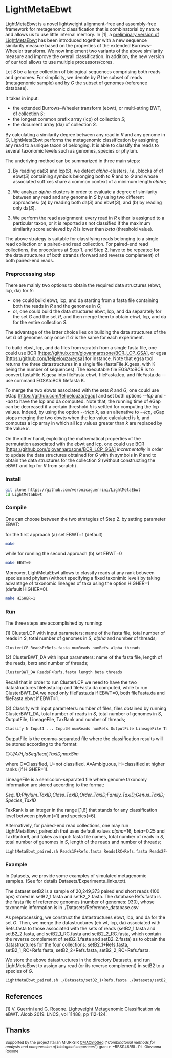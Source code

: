 # LightMetaEbwt 

LightMetaEbwt is a novel lightweight alignment-free and assembly-free framework for metagenomic classification that is combinatorial by nature and allows us to use little internal memory. In [1], a [preliminary version of LightMetaEbwt](https://github.com/veronicaguerrini/LightMetaEbwt_Alcob) has been introduced together with a new sequence similarity measure based on the properties of the extended Burrows–Wheeler transform. We now implement two variants of the above similarity measure and improve the overall classification. In addition, the new version of our tool allows to use multiple processors/cores.

Let *S* be a large collection of biological sequences comprising both reads and genomes. For simplicity, we denote by *R* the subset of reads (metagenomic sample) and by *G* the subset of genomes (reference database).

It takes in input:
- the extended Burrows–Wheeler transform (ebwt), or multi-string BWT, of collection *S*;
- the longest common prefix array (lcp) of collection *S*;
- the document array (da) of collection *S*.

By calculating a similarity degree between any read in *R* and any genome in *G*, LightMetaEbwt performs the metagenomic classification by assigning any read to a unique taxon of belonging. It is able to classify the reads to several taxonomic levels such as genomes, species or phylum.

The underlying method can be summarized in three main steps: 

1. By reading da(*S*) and lcp(*S*), we detect *alpha*-clusters, *i.e.*, blocks of of ebwt(*S*) containing symbols belonging both to *R* and to *G* and whose associated suffixes share a common context of a minimum length *alpha*; 

2. We analyze *alpha*-clusters in order to evaluate a degree of similarity between any read and any genome in *S* by using two different approaches: (a) by reading both da(*S*) and ebwt(*S*), and (b) by reading only da(*S*).

3. We perform the read assignment: every read in *R* either is assigned to a particular taxon, or it is reported as not classified if the maximum similarity score achieved by *R* is lower than *beta* (threshold value).

The above strategy is suitable for classifying reads belonging to a single read collection or a paired-end read collection. For paired-end read collections, the procedures at Step 1. and Step 2. have to be repeated for the data structures of both strands (forward and reverse complement) of both paired-end reads.

### Preprocessing step

There are mainly two options to obtain the required data structures (ebwt, lcp, da) for *S*:
- one could build ebwt, lcp, and da starting from a fasta file containing both the reads in *R* and the genomes in *G*;
- or, one could build the data structures ebwt, lcp, and da separately for the set *G* and the set *R*, and then merge them to obtain ebwt, lcp, and da for the entire collection *S*.

The advantage of the latter choice lies on building the data structures of the set *G* of genomes only once if *G* is the same for each experiment.

To build ebwt, lcp, and da files from scratch from a single fasta file, one could use BCR [https://github.com/giovannarosone/BCR_LCP_GSA], or egsa [https://github.com/felipelouza/egsa] for instance. Note that egsa tool returns the three datastructures in a single file (fastaFile.K.gesa, with K being the number of sequences). The executable file EGSAtoBCR is to convert fastaFile.K.gesa into fileFasta.ebwt, fileFasta.lcp, and fileFasta.da -- use command EGSAtoBCR filefasta K.

To merge the two ebwts associated with the sets *R* and *G*, one could use eGap [https://github.com/felipelouza/egap] and set both options *--lcp* and *--da* to have the lcp and da computed. Note that, the running time of eGap can be decreased if a certain threshold *k* is settled for computing the lcp values. Indeed, by using the option *--trlcp k*, as an altenative to *--lcp*, eGap stops merging the two ebwts when the lcp value calculated is *k*, and computes a lcp array in which all lcp values greater than *k* are replaced by the value *k*.

On the other hand, exploiting the mathematical properties of the permutation associated with the
ebwt and lcp, one could use BCR [https://github.com/giovannarosone/BCR_LCP_GSA] *incrementally* in order to update the data structures obtained for *G* with th symbols in *R* and to obtain the data structures for the collection *S* (without constructing the eBWT and lcp for *R* from scratch) .

### Install

```sh
git clone https://github.com/veronicaguerrini/LightMetaEbwt
cd LightMetaEbwt
```
### Compile
One can choose between the two strategies of Step 2. by setting parameter EBWT: 

for the first approach (a) set EBWT=1 (default)

```sh
make
```
while for running the second approach (b) set EBWT=0

```sh
make EBWT=0
```
Moreover, LightMetaEbwt allows to classify reads at any rank between species and phylum (without specifying a fixed taxonimic level) by taking advantage of taxonomic lineages of taxa using the option HIGHER=1 (default HIGHER=0).

```sh
make HIGHER=1
```
### Run

The three steps are accomplished by running:

(1) ClusterLCP with input parameters: name of the fasta file, total number of reads in *S*, total number of genomes in *S*, *alpha* and number of threads;

```sh
ClusterLCP ReadsF+Refs.fasta numReads numRefs alpha threads
```

(2) ClusterBWT_DA with input parameters: name of the fasta file, length of the reads, *beta* and number of threads;

```sh
ClusterBWT_DA ReadsF+Refs.fasta length beta threads
```

Recall that in order to run ClusterLCP we need to have the two datastructures fileFasta.lcp and fileFasta.da computed, while to run ClusterBWT_DA we need only fileFasta.da if EBWT=0, both fileFasta.da and fileFasta.ebwt if EBWT=1.

(3) Classify with input parameters: number of files, files obtained by running ClusterBWT_DA, total number of reads in *S*, total number of genomes in *S*, OutputFile, LineageFile, TaxRank and number of threads;

```sh
Classify N Input1 ... InputN numReads numRefs OutputFile LineageFile TaxRank threads
```

OutputFile is the comma-separated file where the classification results will be stored according to the format:

*C/U/A/H,IdSeqRead,TaxID,maxSim*

where C=Classified, U=not classified, A=Ambiguous, H=classified at higher ranks (if HIGHER=1).

LineageFile is a semicolon-separated file where genome taxonomy information are stored according to the format:

*Seq_ID;Phylum_TaxID;Class_TaxID;Order_TaxID;Family_TaxID;Genus_TaxID;Species_TaxID*

TaxRank is an integer in the range [1,6] that stands for any classification level between phylum(=1) and species(=6).


Alternatively, for paired-end read collections, one may run LightMetaEbwt_paired.sh that uses default values *alpha*=16, *beta*=0.25 and TaxRank=6, and takes as input: fasta file names, total number of reads in *S*, total number of genomes in *S*, length of the reads and number of threads;

```sh
LightMetaEbwt_paired.sh Reads1F+Refs.fasta Reads1RC+Refs.fasta Reads2F+Refs.fasta Reads2RC+Refs.fasta numReads numRefs length threads
```

### Example

In Datasets, we provide some examples of simulated metagenomic samples. (See for details Datasets/Experiments_links.txt).

The dataset setB2 is a sample of 20,249,373 paired end short reads (100 bps) stored in setB2_1.fasta and setB2_2.fasta.
The database Refs.fasta is the fasta file of reference genomes (number of genomes: 930), whose taxonomic information is in ./Datasets/Reference_database.csv

As preprocessing, we construct the datastructures ebwt, lcp, and da for the set *G*. Then, we merge the datastructures (eb wt, lcp, da) associated with Refs.fasta to those associated with the sets of reads (setB2_1.fasta and setB2_2.fasta, and setB2_1_RC.fasta and setB2_2_RC.fasta, which contain the reverse complement of setB2_1.fasta and setB2_2.fasta) as to obtain the datastructures for the four collections: 
setB2_1+Refs.fasta, setB2_1_RC+Refs.fasta, setB2_2+Refs.fasta, setB2_2_RC+Refs.fasta.

We store the above datastructures in the directory Datasets, and run LightMetaEbwt to assign any read (or its reverse complement) in setB2 to a species of *G*.

```sh
LightMetaEbwt_paired.sh ./Datasets/setB2_1+Refs.fasta ./Datasets/setB2_1_RC+Refs.fasta ./Datasets/setB2_2+Refs.fasta ./Datasets/setB2_2_RC+Refs.fasta numReads numRefs length threads
```

## References

[1] V. Guerrini and G. Rosone. Lightweight Metagenomic Classification via eBWT. Alcob 2019. LNCS, vol 11488, pp 112-124.

## Thanks

<small> Supported by the project Italian MIUR-SIR [CMACBioSeq][240fb5f5] ("_Combinatorial methods for analysis and compression of biological sequences_") grant n.~RBSI146R5L. P.I. Giovanna Rosone</small>

[240fb5f5]: http://pages.di.unipi.it/rosone/CMACBioSeq.html
